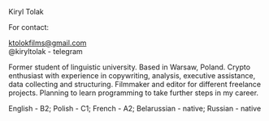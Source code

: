 Kiryl Tolak

For contact: 

ktolokfilms@gmail.com              
@kiryltolak - telegram

Former student of linguistic university. Based in Warsaw, Poland. Crypto enthusiast with experience in copywriting, analysis, executive assistance, data collecting and structuring. Filmmaker and editor for different freelance projects. Planning to learn programming to take further steps in my career. 

English - B2; Polish - C1; French - A2; Belarussian - native; Russian - native
